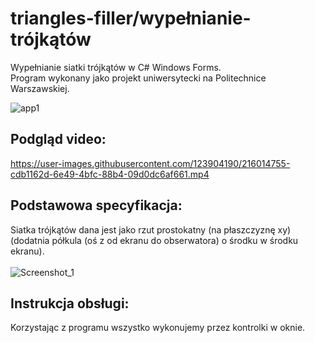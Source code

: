 # triangles-filler/wypełnianie-trójkątów
Wypełnianie siatki trójkątów w C# Windows Forms. <br/>
Program wykonany jako projekt uniwersytecki na Politechnice Warszawskiej.

![app1](https://user-images.githubusercontent.com/123904190/216015025-32ba3a13-f849-41b4-a40a-07f5b3110160.png)

## Podgląd video:

https://user-images.githubusercontent.com/123904190/216014755-cdb1162d-6e49-4bfc-88b4-09d0dc6af661.mp4

## Podstawowa specyfikacja:
Siatka trójkątów dana jest jako rzut prostokatny (na płaszczyznę xy)(dodatnia półkula (oś z od ekranu do obserwatora) o środku w środku ekranu).
<br/>
<br/>
![Screenshot_1](https://user-images.githubusercontent.com/123904190/216023634-4c371079-9b84-45fa-bad3-b4f5c003d941.png)
<br/>

## Instrukcja obsługi:
Korzystając z programu wszystko wykonujemy przez kontrolki w oknie.
